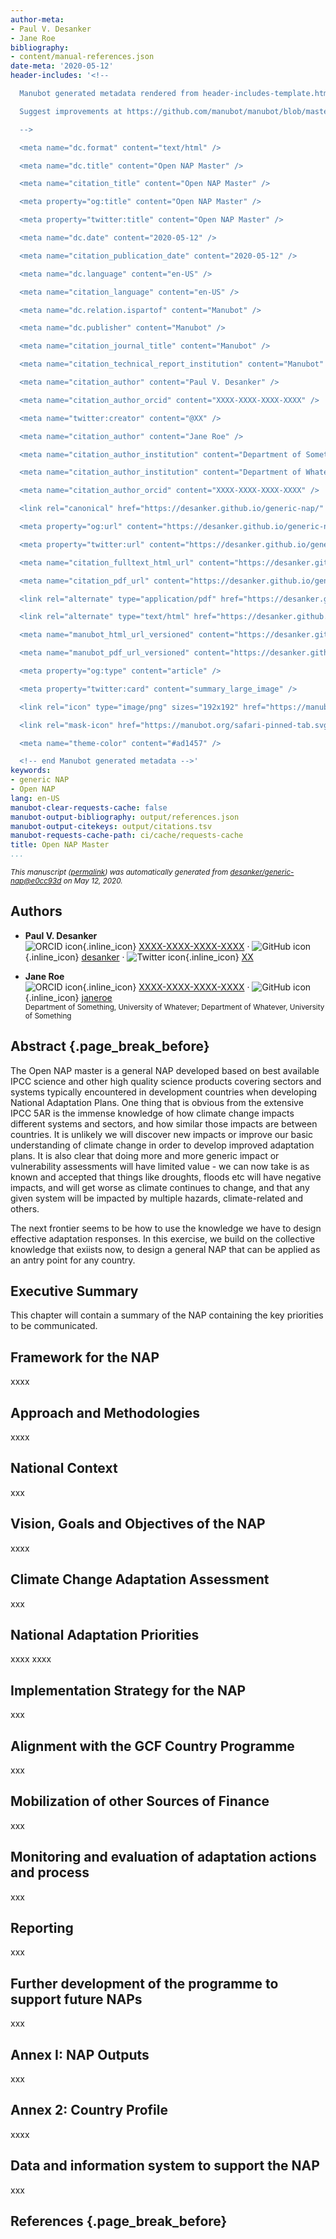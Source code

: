 ```yaml
---
author-meta:
- Paul V. Desanker
- Jane Roe
bibliography:
- content/manual-references.json
date-meta: '2020-05-12'
header-includes: '<!--

  Manubot generated metadata rendered from header-includes-template.html.

  Suggest improvements at https://github.com/manubot/manubot/blob/master/manubot/process/header-includes-template.html

  -->

  <meta name="dc.format" content="text/html" />

  <meta name="dc.title" content="Open NAP Master" />

  <meta name="citation_title" content="Open NAP Master" />

  <meta property="og:title" content="Open NAP Master" />

  <meta property="twitter:title" content="Open NAP Master" />

  <meta name="dc.date" content="2020-05-12" />

  <meta name="citation_publication_date" content="2020-05-12" />

  <meta name="dc.language" content="en-US" />

  <meta name="citation_language" content="en-US" />

  <meta name="dc.relation.ispartof" content="Manubot" />

  <meta name="dc.publisher" content="Manubot" />

  <meta name="citation_journal_title" content="Manubot" />

  <meta name="citation_technical_report_institution" content="Manubot" />

  <meta name="citation_author" content="Paul V. Desanker" />

  <meta name="citation_author_orcid" content="XXXX-XXXX-XXXX-XXXX" />

  <meta name="twitter:creator" content="@XX" />

  <meta name="citation_author" content="Jane Roe" />

  <meta name="citation_author_institution" content="Department of Something, University of Whatever" />

  <meta name="citation_author_institution" content="Department of Whatever, University of Something" />

  <meta name="citation_author_orcid" content="XXXX-XXXX-XXXX-XXXX" />

  <link rel="canonical" href="https://desanker.github.io/generic-nap/" />

  <meta property="og:url" content="https://desanker.github.io/generic-nap/" />

  <meta property="twitter:url" content="https://desanker.github.io/generic-nap/" />

  <meta name="citation_fulltext_html_url" content="https://desanker.github.io/generic-nap/" />

  <meta name="citation_pdf_url" content="https://desanker.github.io/generic-nap/manuscript.pdf" />

  <link rel="alternate" type="application/pdf" href="https://desanker.github.io/generic-nap/manuscript.pdf" />

  <link rel="alternate" type="text/html" href="https://desanker.github.io/generic-nap/v/e0cc93d9d6b20cc76321a4f4e96b4b628eba5aa4/" />

  <meta name="manubot_html_url_versioned" content="https://desanker.github.io/generic-nap/v/e0cc93d9d6b20cc76321a4f4e96b4b628eba5aa4/" />

  <meta name="manubot_pdf_url_versioned" content="https://desanker.github.io/generic-nap/v/e0cc93d9d6b20cc76321a4f4e96b4b628eba5aa4/manuscript.pdf" />

  <meta property="og:type" content="article" />

  <meta property="twitter:card" content="summary_large_image" />

  <link rel="icon" type="image/png" sizes="192x192" href="https://manubot.org/favicon-192x192.png" />

  <link rel="mask-icon" href="https://manubot.org/safari-pinned-tab.svg" color="#ad1457" />

  <meta name="theme-color" content="#ad1457" />

  <!-- end Manubot generated metadata -->'
keywords:
- generic NAP
- Open NAP
lang: en-US
manubot-clear-requests-cache: false
manubot-output-bibliography: output/references.json
manubot-output-citekeys: output/citations.tsv
manubot-requests-cache-path: ci/cache/requests-cache
title: Open NAP Master
...
```







<small><em>
This manuscript
([permalink](https://desanker.github.io/generic-nap/v/e0cc93d9d6b20cc76321a4f4e96b4b628eba5aa4/))
was automatically generated
from [desanker/generic-nap@e0cc93d](https://github.com/desanker/generic-nap/tree/e0cc93d9d6b20cc76321a4f4e96b4b628eba5aa4)
on May 12, 2020.
</em></small>

## Authors



+ **Paul V. Desanker**<br>
    ![ORCID icon](images/orcid.svg){.inline_icon}
    [XXXX-XXXX-XXXX-XXXX](https://orcid.org/XXXX-XXXX-XXXX-XXXX)
    · ![GitHub icon](images/github.svg){.inline_icon}
    [desanker](https://github.com/desanker)
    · ![Twitter icon](images/twitter.svg){.inline_icon}
    [XX](https://twitter.com/XX)<br>
  <small>
  </small>

+ **Jane Roe**<br>
    ![ORCID icon](images/orcid.svg){.inline_icon}
    [XXXX-XXXX-XXXX-XXXX](https://orcid.org/XXXX-XXXX-XXXX-XXXX)
    · ![GitHub icon](images/github.svg){.inline_icon}
    [janeroe](https://github.com/janeroe)<br>
  <small>
     Department of Something, University of Whatever; Department of Whatever, University of Something
  </small>



## Abstract {.page_break_before}

The Open NAP master is a general NAP developed based on best available IPCC science and other high quality science products covering sectors and systems typically encountered in development countries when developing National Adaptation Plans. One thing that is obvious from the extensive IPCC 5AR is the immense knowledge of how climate change impacts different systems and sectors, and how similar those impacts are between countries. It is unlikely we will discover new impacts or improve our basic understanding of climate change in order to develop improved adaptation plans. It is also clear that doing more and more generic impact or vulnerability assessments will have limited value - we can now take is as known and accepted that things like droughts, floods etc will have negative impacts, and will get worse as climate continues to change, and that any given system will be impacted by multiple hazards, climate-related and others.

The next frontier seems to be how to use the knowledge we have to design effective adaptation responses. In this exercise, we build on the collective knowledge that exiists now, to design a general NAP that can be applied as an antry point for any country. 





## Executive Summary

This chapter will contain a summary of the NAP containing the key priorities to be communicated.


## Framework for the NAP

xxxx



## Approach and Methodologies

xxxx


## National Context

xxx


## Vision, Goals and Objectives of the NAP

xxxx


## Climate Change Adaptation Assessment

xxx


## National Adaptation Priorities

xxxx
xxxx


## Implementation Strategy for the NAP

xxx


## Alignment with the GCF Country Programme

xxx


## Mobilization of other Sources of Finance

xxx


## Monitoring and evaluation of adaptation actions and process

xxx


## Reporting

xxx


## Further development of the programme to support future NAPs

xxx


## Annex I: NAP Outputs

xxx


## Annex 2: Country Profile

xxxx


## Data and information system to support the NAP

xxx


## References {.page_break_before}

<!-- Explicitly insert bibliography here -->
<div id="refs"></div>
